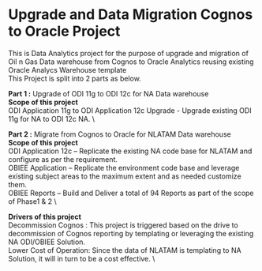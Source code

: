 # Upgrade and Data Migration Cognos to Oracle Project 

This is Data Analytics project for the purpose of upgrade and migration of Oil n Gas Data warehouse from Cognos to Oracle Analytics reusing existing Oracle Analycs Warehouse template \
This Project is split into 2 parts as below.

**Part 1 :** Upgrade of ODI 11g to ODI 12c for NA Data warehouse\
**Scope of this project** \
ODI Application 11g to ODI Application 12c Upgrade - Upgrade existing ODI 11g for NA to ODI 12c NA. \

**Part 2 :** Migrate from Cognos to Oracle for NLATAM Data warehouse\
**Scope of this project** \
ODI Application 12c – Replicate the existing NA code base for NLATAM and configure as per the requirement. \
OBIEE Application – Replicate the environment code base and leverage existing subject areas to the maximum extent and as needed customize them. \
OBIEE Reports – Build and Deliver a total of 94 Reports as part of the scope of Phase1 & 2 \

**Drivers of this project** \
Decommission Cognos : This project is triggered based on the drive to decommission of Cognos reporting by templating or leveraging the existing NA ODI/OBIEE Solution.  \
Lower Cost of Operation: Since the data of NLATAM is templating to NA Solution, it will in turn to be a cost effective. \



